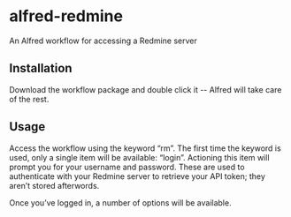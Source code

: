alfred-redmine
==============

An Alfred workflow for accessing a Redmine server

Installation
------------

Download the workflow package and double click it -- Alfred will take care of the rest.

Usage
-----

Access the workflow using the keyword “rm”. The first time the keyword is used, only a single item will be available: “login”. Actioning this item will prompt you for your username and password. These are used to authenticate with your Redmine server to retrieve your API token; they aren’t stored afterwords.

Once you’ve logged in, a number of options will be available.

